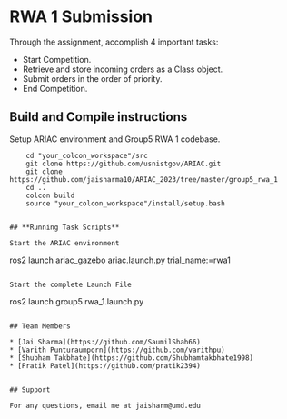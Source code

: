 

# RWA 1 Submission

Through the assignment, accomplish 4 important tasks:
- Start Competition.
- Retrieve and store incoming orders as a Class object.
- Submit orders in the order of priority.
- End Competition.

## Build and Compile instructions

Setup ARIAC environment and Group5 RWA 1 codebase.

```
    cd "your_colcon_workspace"/src
    git clone https://github.com/usnistgov/ARIAC.git
    git clone https://github.com/jaisharma10/ARIAC_2023/tree/master/group5_rwa_1
    cd ..
    colcon build
    source "your_colcon_workspace"/install/setup.bash


## **Running Task Scripts**

Start the ARIAC environment

```
  ros2 launch ariac_gazebo ariac.launch.py trial_name:=rwa1
```

Start the complete Launch File

```
  ros2 launch group5 rwa_1.launch.py 
```

## Team Members

* [Jai Sharma](https://github.com/SaumilShah66)
* [Varith Punturaumporn](https://github.com/varithpu)
* [Shubham Takbhate](https://github.com/Shubhamtakbhate1998)
* [Pratik Patel](https://github.com/pratik2394)


## Support

For any questions, email me at jaisharm@umd.edu